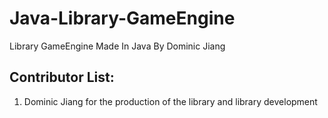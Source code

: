 # Java-Library-GameEngine
Library GameEngine Made In Java By Dominic Jiang

## Contributor List:

1. Dominic Jiang for the production of the library and library development
